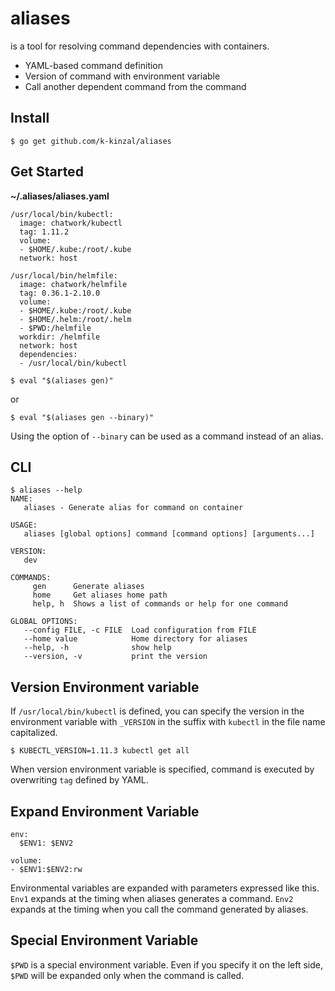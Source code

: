 # aliases

 is a tool for resolving command dependencies with containers.

* YAML-based command definition
* Version of command with environment variable
* Call another dependent command from the command

## Install

```
$ go get github.com/k-kinzal/aliases
```

## Get Started

**~/.aliases/aliases.yaml**

```
/usr/local/bin/kubectl:
  image: chatwork/kubectl
  tag: 1.11.2
  volume:
  - $HOME/.kube:/root/.kube
  network: host

/usr/local/bin/helmfile:
  image: chatwork/helmfile
  tag: 0.36.1-2.10.0
  volume:
  - $HOME/.kube:/root/.kube
  - $HOME/.helm:/root/.helm
  - $PWD:/helmfile
  workdir: /helmfile
  network: host
  dependencies:
  - /usr/local/bin/kubectl
```

```
$ eval "$(aliases gen)"
```

or 

```
$ eval "$(aliases gen --binary)"
```


Using the option of `--binary` can be used as a command instead of an alias.

## CLI

```
$ aliases --help
NAME:
   aliases - Generate alias for command on container

USAGE:
   aliases [global options] command [command options] [arguments...]

VERSION:
   dev

COMMANDS:
     gen      Generate aliases
     home     Get aliases home path
     help, h  Shows a list of commands or help for one command

GLOBAL OPTIONS:
   --config FILE, -c FILE  Load configuration from FILE
   --home value            Home directory for aliases
   --help, -h              show help
   --version, -v           print the version
```

## Version Environment variable

If `/usr/local/bin/kubectl` is defined, you can specify the version in the environment variable with `_VERSION` in the suffix with `kubectl` in the file name capitalized.

```
$ KUBECTL_VERSION=1.11.3 kubectl get all
```

When version environment variable is specified, command is executed by overwriting `tag` defined by YAML.


## Expand Environment Variable

```
env:
  $ENV1: $ENV2
```

```
volume:
- $ENV1:$ENV2:rw
```


Environmental variables are expanded with parameters expressed like this.
`Env1` expands at the timing when aliases generates a command.
`Env2` expands at the timing when you call the command generated by aliases.

## Special Environment Variable

`$PWD` is a special environment variable.
Even if you specify it on the left side, `$PWD` will be expanded only when the command is called.
